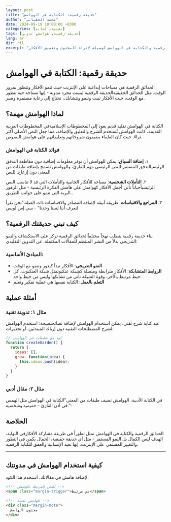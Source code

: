 ```yaml
---
layout: post
title: "حديقة رقمية: الكتابة في الهوامش"
author: "محمد الحقباني"
date: 2024-09-19 10:00:00 +0300
categories: [تقنية, كتابة]
tags: [حديقة-رقمية, هوامش, تدوين]
lang: ar
dir: rtl
excerpt: "استكشاف مفهوم الحدائق الرقمية والكتابة في الهوامش كوسيلة لإثراء المحتوى وتعميق الأفكار."
---
```


# حديقة رقمية: الكتابة في الهوامش

الحدائق الرقمية هي مساحات إبداعية على الإنترنت حيث تنمو الأفكار وتتطور بمرور الوقت. <span class="margin-trigger">مثل الحدائق الحقيقية</span><span class="margin-note">الحديقة الرقمية ليست مجرد مدونة - إنها مساحة حية تتطور مع الوقت، حيث الأفكار تنبت وتنمو وتتشابك.</span>، تحتاج إلى رعاية مستمرة وصبر.

## لماذا الهوامش مهمة؟

الكتابة في الهوامش تقليد قديم يعود إلى <span class="margin-trigger">المخطوطات الإسلامية</span><span class="margin-note">في المخطوطات العربية القديمة، كانت الهوامش تُستخدم للشرح والتعليق والإضافة، مما جعل النص الأصلي أكثر ثراءً.</span> حيث كان العلماء يضيفون شروحاتهم وتعليقاتهم على هوامش النصوص.

### فوائد الكتابة في الهوامش

١. **إضافة السياق**: يمكن للهوامش أن توفر معلومات إضافية دون <span class="margin-trigger">مقاطعة التدفق الرئيسي</span><span class="margin-note">التدفق المستمر للنص الرئيسي مهم للقارئ، والهوامش تسمح بإضافة طبقات من المعنى دون إزعاج.</span> للنص.

٢. **التأملات الشخصية**: مساحة للأفكار الجانبية والتأملات التي قد <span class="margin-trigger">لا تناسب النص الرئيسي</span><span class="margin-note">أحياناً تأتي أجمل الأفكار كهوامش على هامش الفكرة الرئيسية - مثل الزهور البرية التي تنمو على جوانب الطريق.</span>.

٣. **المراجع والاقتباسات**: طريقة أنيقة لإضافة المصادر والاقتباسات ذات الصلة.<span class="margin-note">"نحن نقرأ لنعرف أننا لسنا وحدنا" - سي إس لويس</span>

## كيف تبني حديقتك الرقمية؟

بناء حديقة رقمية يتطلب <span class="margin-trigger">نهجاً مختلفاً</span><span class="margin-note">الحدائق الرقمية تركز على الاستكشاف والنمو التدريجي بدلاً من النشر المنتظم للمقالات المكتملة.</span> عن التدوين التقليدي:

### المبادئ الأساسية:

- **النمو التدريجي**: الأفكار تبدأ كبذور وتنمو مع الوقت
- **الروابط المتشابكة**: الأفكار مترابطة ومتصلة <span class="margin-trigger">كشبكة عنكبوت</span><span class="margin-note">مثل شبكة العنكبوت، كل خيط مرتبط بالآخر، وقوة الشبكة تأتي من تشابكها وليس من خيط واحد.</span>
- **التعلم بالعمل**: الكتابة نفسها هي عملية تفكير وتعلم

## أمثلة عملية

### مثال ١: تدوينة تقنية

عند كتابة شرح تقني، يمكن استخدام الهوامش <span class="margin-trigger">لإضافة نصائح</span><span class="margin-note">نصيحة: استخدم الهوامش لشرح المصطلحات التقنية دون إرباك المبتدئين.</span> أو تحذيرات:

```javascript
// كود مع تعليقات في الهوامش
function createGarden() {
  return {
    ideas: [],
    grow: function(idea) {
      this.ideas.push(idea);
    }
  }
}
```

### مثال ٢: مقال أدبي

في الكتابة الأدبية، الهوامش تضيف <span class="margin-trigger">طبقات من المعنى</span><span class="margin-note">"الكتابة في الهوامش مثل الهمس في أذن القارئ - حميمية وشخصية."</span>:

## الخلاصة

الحدائق الرقمية والكتابة في الهوامش تمثل تطوراً في طريقة <span class="margin-trigger">مشاركة الأفكار</span><span class="margin-note">في النهاية، الهدف ليس الكمال بل النمو المستمر - مثل أي حديقة حقيقية، الجمال يكمن في التطور والتغيير المستمر.</span> على الإنترنت. إنها تعيد الإنسانية والعمق للكتابة الرقمية.

---

## كيفية استخدام الهوامش في مدونتك

لإضافة هامش في مقالاتك، استخدم هذا الكود:

```html
<!-- للنص المرتبط بالهامش -->
<span class="margin-trigger">نص مرتبط</span>

<!-- للهامش نفسه -->
<div class="margin-note">
  محتوى الهامش
</div>
```